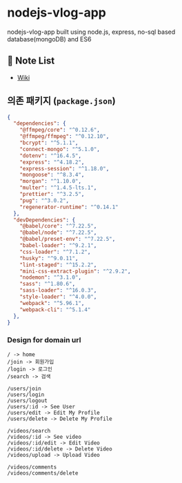 # nodejs-vlog-app

nodejs-vlog-app built using node.js, express, no-sql based database(mongoDB) and ES6

## 📝 Note List

- [Wiki](https://github.com/choihayeong/nodejs-vlog-app/wiki)

## 의존 패키지 (`package.json`)

```json
{
  "dependencies": {
    "@ffmpeg/core": "^0.12.6",
    "@ffmpeg/ffmpeg": "^0.12.10",
    "bcrypt": "^5.1.1",
    "connect-mongo": "^5.1.0",
    "dotenv": "^16.4.5",
    "express": "^4.18.2",
    "express-session": "^1.18.0",
    "mongoose": "^8.3.4",
    "morgan": "^1.10.0",
    "multer": "^1.4.5-lts.1",
    "prettier": "^3.2.5",
    "pug": "^3.0.2",
    "regenerator-runtime": "^0.14.1"
  },
  "devDependencies": {
    "@babel/core": "^7.22.5",
    "@babel/node": "^7.22.5",
    "@babel/preset-env": "^7.22.5",
    "babel-loader": "^9.2.1",
    "css-loader": "^7.1.2",
    "husky": "^9.0.11",
    "lint-staged": "^15.2.2",
    "mini-css-extract-plugin": "^2.9.2",
    "nodemon": "^3.1.0",
    "sass": "^1.80.6",
    "sass-loader": "^16.0.3",
    "style-loader": "^4.0.0",
    "webpack": "^5.96.1",
    "webpack-cli": "^5.1.4"
  },
}
```

### Design for domain url

```
/ -> home
/join -> 회원가입
/login -> 로그인
/search -> 검색

/users/join
/users/login
/users/logout
/users/:id -> See User
/users/edit -> Edit My Profile
/users/delete -> Delete My Profile

/videos/search
/videos/:id -> See video
/videos/:id/edit -> Edit Video
/videos/:id/delete -> Delete Video
/videos/upload -> Upload Video

/videos/comments
/videos/comments/delete
```
